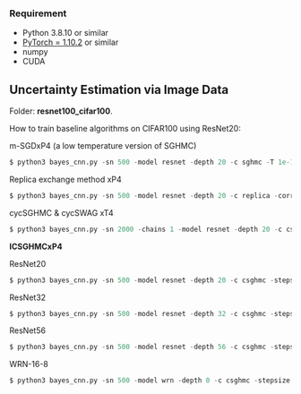 

### Requirement

* Python 3.8.10 or similar
* [PyTorch = 1.10.2](https://pytorch.org/) or similar
* numpy
* CUDA


## Uncertainty Estimation via Image Data

Folder: **resnet100_cifar100**.

How to train baseline algorithms on CIFAR100 using ResNet20:

m-SGDxP4 (a low temperature version of SGHMC)
```python
$ python3 bayes_cnn.py -sn 500 -model resnet -depth 20 -c sghmc -T 1e-10 -period 0 -warm 0.85 -burn 0.98
```

Replica exchange method xP4
```python
$ python3 bayes_cnn.py -sn 500 -model resnet -depth 20 -c replica -correction 4000 -warm 0.8 -burn 0.8
```

cycSGHMC & cycSWAG xT4
```python
$ python3 bayes_cnn.py -sn 2000 -chains 1 -model resnet -depth 20 -c cswag -period 0 -cycle 10 -warm 0.94 -burn 0.94
```

**ICSGHMCxP4**

ResNet20 
```python
$ python3 bayes_cnn.py -sn 500 -model resnet -depth 20 -c csghmc -stepsize 0.003 -zeta 3e6 -part 200 -div 200 -bias 2e4 -warm 0.75 -burn 0.80
```

ResNet32
```python
$ python3 bayes_cnn.py -sn 500 -model resnet -depth 32 -c csghmc -stepsize 0.003 -zeta 3e6 -part 200 -div 200 -bias 2e4 -warm 0.75 -burn 0.80
```

ResNet56
```python
$ python3 bayes_cnn.py -sn 500 -model resnet -depth 56 -c csghmc -stepsize 0.003 -zeta 3e6 -part 200 -div 200 -bias 1e4 -warm 0.75 -burn 0.80
```

WRN-16-8
```python
$ python3 bayes_cnn.py -sn 500 -model wrn -depth 0 -c csghmc -stepsize 0.003 -zeta 3e6 -part 200 -div 60 -bias 0 -warm 0.8 -burn 0.80
```
